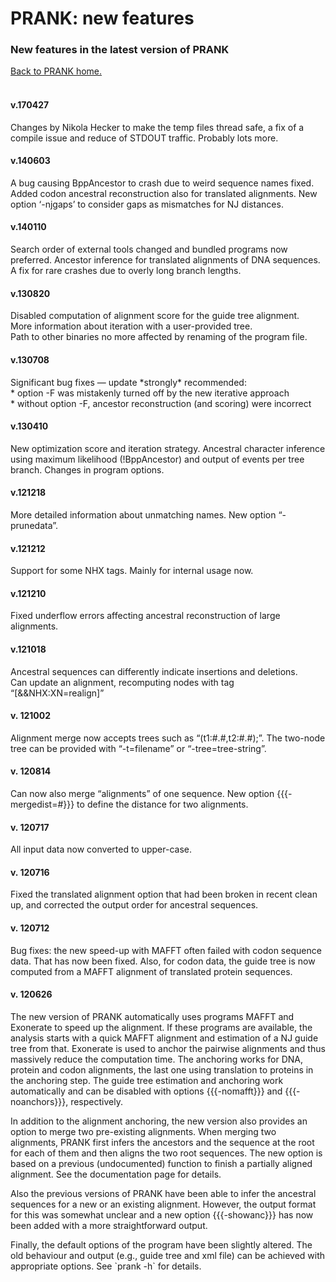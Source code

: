 # PRANK: new features
### New features in the latest version of PRANK

[Back to PRANK home.](../README.md)  
 
#### v.170427

Changes by Nikola Hecker to make the temp files thread safe, a fix of a compile issue and reduce of STDOUT traffic. Probably lots more.

#### v.140603

A bug causing BppAncestor to crash due to weird sequence names fixed. Added codon ancestral reconstruction also for translated alignments. New option ‘-njgaps’ to consider gaps as mismatches for NJ distances.

#### v.140110

Search order of external tools changed and bundled programs now preferred. Ancestor inference for translated alignments of DNA sequences. A fix for rare crashes due to overly long branch lengths.

#### v.130820

Disabled computation of alignment score for the guide tree alignment.  
More information about iteration with a user-provided tree.  
Path to other binaries no more affected by renaming of the program file.

#### v.130708

Significant bug fixes — update \*strongly\* recommended:  
\* option -F was mistakenly turned off by the new iterative approach  
\* without option -F, ancestor reconstruction (and scoring) were incorrect

#### v.130410

New optimization score and iteration strategy. Ancestral character inference using maximum likelihood (!BppAncestor) and output of events per tree branch. Changes in program options.

#### v.121218

More detailed information about unmatching names. New option “-prunedata”.

#### v.121212

Support for some NHX tags. Mainly for internal usage now.

#### v.121210

Fixed underflow errors affecting ancestral reconstruction of large alignments.

#### v.121018

Ancestral sequences can differently indicate insertions and deletions.  
Can update an alignment, recomputing nodes with tag “\[&&NHX:XN=realign\]”

#### v. 121002

Alignment merge now accepts trees such as “(t1:#.#,t2:#.#);”. The two-node tree can be provided with “-t=filename” or “-tree=tree-string”.

#### v. 120814

Can now also merge “alignments” of one sequence. New option {{{-mergedist=#}}} to define the distance for two alignments.

#### v. 120717

All input data now converted to upper-case.

#### v. 120716

Fixed the translated alignment option that had been broken in recent clean up, and corrected the output order for ancestral sequences.

#### v. 120712

Bug fixes: the new speed-up with MAFFT often failed with codon sequence data. That has now been fixed. Also, for codon data, the guide tree is now computed from a MAFFT alignment of translated protein sequences.

#### v. 120626

The new version of PRANK automatically uses programs MAFFT and Exonerate to speed up the alignment. If these programs are available, the analysis starts with a quick MAFFT alignment and estimation of a NJ guide tree from that. Exonerate is used to anchor the pairwise alignments and thus massively reduce the computation time. The anchoring works for DNA, protein and codon alignments, the last one using translation to proteins in the anchoring step. The guide tree estimation and anchoring work automatically and can be disabled with options {{{-nomafft}}} and {{{-noanchors}}}, respectively.

In addition to the alignment anchoring, the new version also provides an option to merge two pre-existing alignments. When merging two alignments, PRANK first infers the ancestors and the sequence at the root for each of them and then aligns the two root sequences. The new option is based on a previous (undocumented) function to finish a partially aligned alignment. See the documentation page for details.

Also the previous versions of PRANK have been able to infer the ancestral sequences for a new or an existing alignment. However, the output format for this was somewhat unclear and a new option {{{-showanc}}} has now been added with a more straightforward output.

Finally, the default options of the program have been slightly altered. The old behaviour and output (e.g., guide tree and xml file) can be achieved with appropriate options. See \`prank -h\` for details.